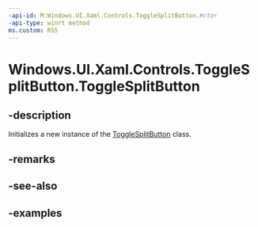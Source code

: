 ```yaml
---
-api-id: M:Windows.UI.Xaml.Controls.ToggleSplitButton.#ctor
-api-type: winrt method
ms.custom: RS5
---
```


<!-- Method syntax.
public ToggleSplitButton.ToggleSplitButton()
-->

# Windows.UI.Xaml.Controls.ToggleSplitButton.ToggleSplitButton

## -description

Initializes a new instance of the [ToggleSplitButton](togglesplitbutton.md) class.

## -remarks

## -see-also

## -examples

